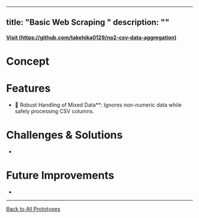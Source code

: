 
---
title: "Basic Web Scraping "
description: ""
---

#### [Visit (https://github.com/takehika0129/no2-csv-data-aggregation)](https://github.com/takehika0129/no3-basic-web-scraping)

# **Concept**


# **Features**
- 🚀 Robust Handling of Mixed Data**: Ignores non-numeric data while safely processing CSV columns.


# **Challenges & Solutions**  
- 

# **Future Improvements**
- 

---
[Back to All Prototypes](../index.md)
